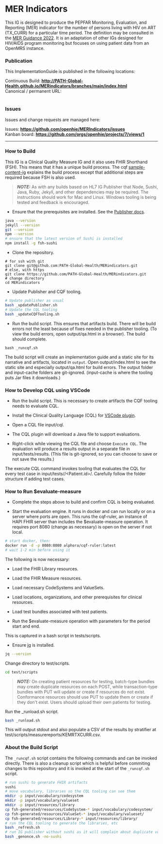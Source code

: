# MER Indicators

This IG is designed to produce the PEPFAR Monitoring, Evaluation, and Reporting (MER) indicator for the number of persons living with HIV on ART (TX_CURR) for a particular time period. The definition may be consulted in the [MER Guidance 2022](https://www.state.gov/wp-content/uploads/2021/09/FY22-MER-2.6-Indicator-Reference-Guide.pdf). It is an adaptation of other IGs designed for HIV/AIDS program monitoring but focuses on using patient data from an OpenMRS instance.

### Publication
This ImplementationGuide is published in the following locations:

Continuous Build: __http://PATH-Global-Health.github.io/MERindicators/branches/main/index.html__  
Canonical / permanent URL: 
<br> </br>

### Issues
Issues and change requests are managed here:  

Issues:  __https://github.com/openhie/MERIndicators/issues__  
Kanban board:  __https://github.com/orgs/openhie/projects/7/views/1__  

---

### How to Build

This IG is a Clinical Quality Measure IG and it also uses FHIR Shorthand (FSH). This means that it has a unique build process. The cqf [sample-content-ig](https://github.com/cqframework/sample-content-ig) explains the build process except that additional steps are required because FSH is also used. 

> **_NOTE:_** As with any builds based on HL7 IG Publisher that Node, Sushi, Java, Ruby, Jekyll, and other dependencies may be required. The instructions should work for Mac and Linux. Windows tooling is being tested and feedback is encouraged.

* Ensure that the prerequisites are installed. See the [Publisher docs](https://confluence.hl7.org/pages/viewpage.action?pageId=35718627#IGPublisherDocumentation-QuickStart).

```bash
java --version
jekyll --version
git --version
npm --version
# ensure that the latest version of Sushi is installed
npm install -g fsh-sushi
```

* Clone the repository.
```
# for ssh with git
git clone git@github.com:PATH-Global-Health/MERindicators.git
# else, with https
git clone https://github.com/PATH-Global-Health/MERindicators.git
# change directory
cd MERindicators
```

* Update Publisher and CQF tooling.
```bash
# Update publisher as usual
bash _updatePublisher.sh
# Update the CQL tooling
bash _updateCQFTooling.sh
```

* Run the build script. This ensures that artifacts build. There will be build errors not the least because of fixes needed in the publisher tooling. (To view the build errors, open output/qa.html in a browser). The build should complete.
```
bash _runcqf.sh
```

The build script will create an implementation guide and a static site for its narrative and artifacts, located in `output`. Open output/index.html to see the static site and especially output/qa.html for build errors. The output folder and input-cache folders are git-ignored. (input-cache is where the tooling puts Jar files it downloads.)


### How to Develop CQL using VSCode

* Run the build script. This is necessary to create artifacts the CQF tooling needs to evaluate CQL.

* Install the Clinical Quality Language (CQL) for [VSCode plugin](https://marketplace.visualstudio.com/items?itemName=cqframework.cql). 

* Open a CQL file input/cql.

* The CQL plugin will download a Java file to support evaluations.

* Right-click while viewing the CQL file and choose `Execute CQL`. The evaluation will produce a results output in a separate file in input/tests/results. (This file is git-ignored, so you can choose to save or not save the results.)

The execute CQL command invokes tooling that evaluates the CQL for every test case in input/tests/<Library Name>/<Patient.id>/<bundle source>. Carefully follow the folder structure if adding test cases.


### How to Run $evaluate-measure

* Complete the steps above to build and confirm CQL is being evaluated.

* Start the evaluation engine. It runs in docker and can run locally or on a server where ports are open. This runs the cqf-ruler, an instance of HAPI FHIR server than includes the $evaluate-measure operation. It requires port 8080 (change as necessary) is open on the server if not local.
```bash
# start docker, then:
docker run -d -p 8080:8080 alphora/cqf-ruler:latest
# wait 1-2 min before using it
```

The following is now necessary:

* Load the FHIR Library resources.

* Load the FHIR Measure resources.

* Load necessary CodeSystems and ValueSets.

* Load locations, organizations, and other prerequisites for clinical resources.

* Load test bundles associated with test patients.

* Run the $evaluate-measure operation with parameters for the period start and end.

This is captured in a bash script in tests/scripts.

* Ensure [jq](https://jqlang.github.io/jq/download/) is installed. 
```bash
jq --version
```

Change directory to test/scripts.
```bash
cd test/scripts
```

> **_NOTE:_** On creating patient resources for testing, batch-type bundles may create duplicate resources on each POST, while transaction-type bundles with PUT will update or create if resources do not exist. Conformance resources should use PUT to update them or create if they don't exist. Users should upload their own patients for testing.

Run the _runload.sh script. 
```bash
bash _runload.sh
```

This will output stdout and also populate a CSV of the results by stratifier at test/scripts/measurereports/KEMRTXCURR.csv.

### About the Build Script

The `_runcqf.sh` script contains the following commands and can be invoked directly. There is also a cleanup script which is helpful before commiting changes to this repository and it is invoked at the start of the `_runcqf.sh` script.

```bash
# run sushi to generate FHIR artifacts
sushi
# move vocabulary, libraries so the CQL tooling can see them
mkdir -p input/vocabulary/codesystem
mkdir -p input/vocabulary/valueset
mkdir -p input/resources/library
cp fsh-generated/resources/CodeSystem-* input/vocabulary/codesystem/
cp fsh-generated/resources/ValueSet-* input/vocabulary/valueset/
cp fsh-generated/resources/Library-* input/resources/library/
# run the CQL tooling to generate the libraries, etc
bash _refresh.sh 
# run IG publisher without sushi as it will complain about duplicate vocabularies
bash _genonce.sh -no-sushi 
```



